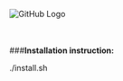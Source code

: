 ![GitHub Logo](http://i63.tinypic.com/1zvuyx4_th.png)
<br><br><br>

###**Installation instruction:**

./install.sh
